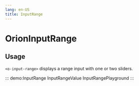 ```yaml
---
lang: en-US
title: InputRange
---
```


# OrionInputRange

## Usage

`<o-input-range>` displays a range input with one or two sliders.

::: demo:InputRange
InputRangeValue
InputRangePlayground
:::

<attribute-table/>

